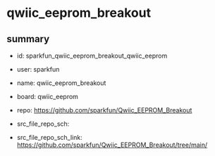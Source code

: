 # qwiic_eeprom_breakout
 
## summary 
* id: sparkfun_qwiic_eeprom_breakout_qwiic_eeprom
* user: sparkfun
* name: qwiic_eeprom_breakout
* board: qwiic_eeprom
* repo: https://github.com/sparkfun/Qwiic_EEPROM_Breakout



* src_file_repo_sch: 
* src_file_repo_sch_link: https://github.com/sparkfun/Qwiic_EEPROM_Breakout/tree/main/






